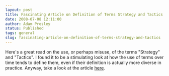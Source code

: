 ```yaml
---
layout: post
title: Fascinating Article on Definition of Terms Strategy and Tactics
date: 2008-07-08 12:11:00
author: Adam Presley
status: Published
tags: general
slug: fascinating-article-on-definition-of-terms-strategy-and-tactics
---
```


Here's a great read on the use, or perhaps misuse, of the terms
"Strategy" and "Tactics". I found it to be a stimulating look at how the
use of terms over time tends to define them, even if their definition is
actually more diverse in practice. Anyway, take a look at the article
[here](http://www.ribbonfarm.com/2007/09/24/strategy-tactics/).
